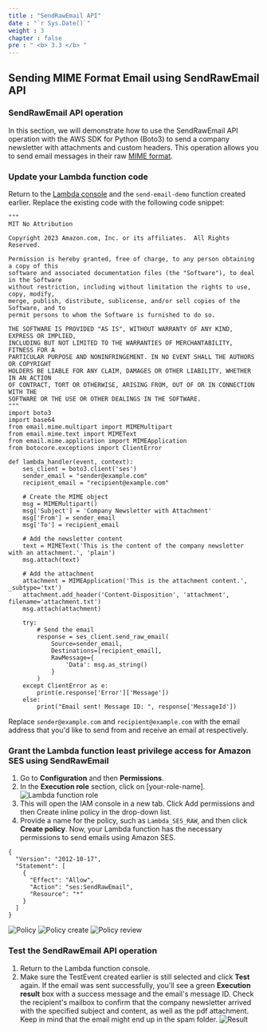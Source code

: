 ```yaml
---
title : "SendRawEmail API"
date : "`r Sys.Date()`"
weight : 3
chapter : false
pre : " <b> 3.3 </b> "
---
```


## Sending MIME Format Email using SendRawEmail API

### SendRawEmail API operation
In this section, we will demonstrate how to use the SendRawEmail API operation with the AWS SDK for Python (Boto3) to send a company newsletter with attachments and custom headers. This operation allows you to send email messages in their raw [MIME format](https://docs.aws.amazon.com/ses/latest/dg/send-email-raw.html).

### Update your Lambda function code
Return to the [Lambda console](https://console.aws.amazon.com/lambda/) and the `send-email-demo` function created earlier.
Replace the existing code with the following code snippet:
```
"""
MIT No Attribution

Copyright 2023 Amazon.com, Inc. or its affiliates.  All Rights Reserved.

Permission is hereby granted, free of charge, to any person obtaining a copy of this
software and associated documentation files (the "Software"), to deal in the Software
without restriction, including without limitation the rights to use, copy, modify,
merge, publish, distribute, sublicense, and/or sell copies of the Software, and to
permit persons to whom the Software is furnished to do so.

THE SOFTWARE IS PROVIDED "AS IS", WITHOUT WARRANTY OF ANY KIND, EXPRESS OR IMPLIED,
INCLUDING BUT NOT LIMITED TO THE WARRANTIES OF MERCHANTABILITY, FITNESS FOR A
PARTICULAR PURPOSE AND NONINFRINGEMENT. IN NO EVENT SHALL THE AUTHORS OR COPYRIGHT
HOLDERS BE LIABLE FOR ANY CLAIM, DAMAGES OR OTHER LIABILITY, WHETHER IN AN ACTION
OF CONTRACT, TORT OR OTHERWISE, ARISING FROM, OUT OF OR IN CONNECTION WITH THE
SOFTWARE OR THE USE OR OTHER DEALINGS IN THE SOFTWARE.
"""
import boto3
import base64
from email.mime.multipart import MIMEMultipart
from email.mime.text import MIMEText
from email.mime.application import MIMEApplication
from botocore.exceptions import ClientError

def lambda_handler(event, context):
    ses_client = boto3.client('ses')
    sender_email = "sender@example.com"
    recipient_email = "recipient@example.com"

    # Create the MIME object
    msg = MIMEMultipart()
    msg['Subject'] = 'Company Newsletter with Attachment'
    msg['From'] = sender_email
    msg['To'] = recipient_email

    # Add the newsletter content
    text = MIMEText('This is the content of the company newsletter with an attachment.', 'plain')
    msg.attach(text)

    # Add the attachment
    attachment = MIMEApplication('This is the attachment content.', _subtype='txt')
    attachment.add_header('Content-Disposition', 'attachment', filename='attachment.txt')
    msg.attach(attachment)

    try:
        # Send the email
        response = ses_client.send_raw_email(
            Source=sender_email,
            Destinations=[recipient_email],
            RawMessage={
                'Data': msg.as_string()
            }
        )
    except ClientError as e:
        print(e.response['Error']['Message'])
    else:
        print("Email sent! Message ID: ", response['MessageId'])
```
Replace `sender@example.com` and `recipient@example.com` with the email address that you'd like to send from and receive an email at respectively.

### Grant the Lambda function least privilege access for Amazon SES using SendRawEmail
1. Go to **Configuration** and then **Permissions**.
2. In the **Execution role** section, click on [your-role-name].
![Lambda function role](/hugo-ses/images/3/2/0004.png?featherlight=false&width=70pc)
3. This will open the IAM console in a new tab. Click Add permissions and then Create inline policy in the drop-down list.
4. Provide a name for the policy, such as `Lambda_SES_RAW`, and then click **Create policy**. Now, your Lambda function has the necessary permissions to send emails using Amazon SES.
```
{
  "Version": "2012-10-17",
  "Statement": [
    {
      "Effect": "Allow",
      "Action": "ses:SendRawEmail",
      "Resource": "*"
    }
  ]
}
```
![Policy](/hugo-ses/images/3/2/0005.png?featherlight=false&width=70pc)
![Policy create](/hugo-ses/images/3/3/0001.png?featherlight=false&width=70pc)
![Policy review](/hugo-ses/images/3/3/0002.png?featherlight=false&width=70pc)

### Test the SendRawEmail API operation
1. Return to the Lambda function console.
2. Make sure the TestEvent created earlier is still selected and click **Test** again.
If the email was sent successfully, you'll see a green **Execution result** box with a success message and the email's message ID. Check the recipient's mailbox to confirm that the company newsletter arrived with the specified subject and content, as well as the pdf attachment. Keep in mind that the email might end up in the spam folder.
![Result](/hugo-ses/images/3/3/0003.png?featherlight=false&width=70pc)